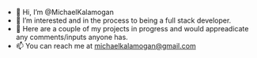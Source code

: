 - 👋 Hi, I’m @MichaelKalamogan
- 👀 I’m interested and in the process to being a full stack developer.
- 🌱 Here are a couple of my projects in progress and would appreadicate any comments/inputs anyone has.
- 📫 You can reach me at michaelkalamogan@gmail.com

<!---
MichaelKalamogan/MichaelKalamogan is a ✨ special ✨ repository because its `README.md` (this file) appears on your GitHub profile.
You can click the Preview link to take a look at your changes.
--->
